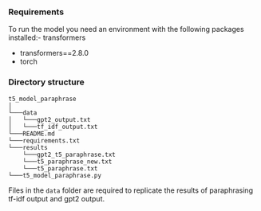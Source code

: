 ### Requirements
To run the model you need an environment with the following packages installed:- transformers
- transformers==2.8.0
- torch
### Directory structure
```
t5_model_paraphrase
│ 
└───data
│   └───gpt2_output.txt
│   └───tf_idf_output.txt
└───README.md
└───requirements.txt
└───results
    └───gpt2_t5_paraphrase.txt
    └───t5_paraphrase_new.txt
    └───t5_paraphrase.txt
└───t5_model_paraphrase.py
```
Files in the `data` folder are required to replicate the results of paraphrasing tf-idf output and gpt2 output.
